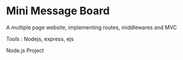 # Mini Message Board
A multiple page website, implementing routes, middlewares and MVC 

Tools : Nodejs, express, ejs

Node.js Project